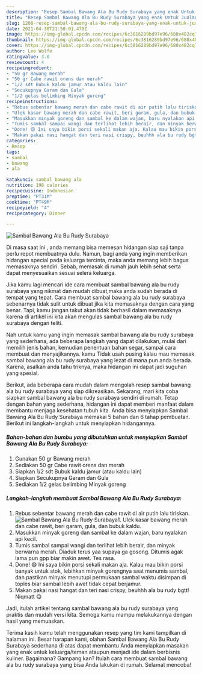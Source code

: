 ```yaml
---
description: "Resep Sambal Bawang Ala Bu Rudy Surabaya yang enak Untuk Jualan"
title: "Resep Sambal Bawang Ala Bu Rudy Surabaya yang enak Untuk Jualan"
slug: 1200-resep-sambal-bawang-ala-bu-rudy-surabaya-yang-enak-untuk-jualan
date: 2021-04-30T21:50:01.470Z
image: https://img-global.cpcdn.com/recipes/6c3816289bd97e96/680x482cq70/sambal-bawang-ala-bu-rudy-surabaya-foto-resep-utama.jpg
thumbnail: https://img-global.cpcdn.com/recipes/6c3816289bd97e96/680x482cq70/sambal-bawang-ala-bu-rudy-surabaya-foto-resep-utama.jpg
cover: https://img-global.cpcdn.com/recipes/6c3816289bd97e96/680x482cq70/sambal-bawang-ala-bu-rudy-surabaya-foto-resep-utama.jpg
author: Lee Wolfe
ratingvalue: 3.8
reviewcount: 4
recipeingredient:
- "50 gr Bawang merah"
- "50 gr Cabe rawit orens dan merah"
- "1/2 sdt Bubuk kaldu jamur atau kaldu lain"
- "Secukupnya Garam dan Gula"
- "1/2 gelas belimbing Minyak goreng"
recipeinstructions:
- "Rebus sebentar bawang merah dan cabe rawit di air putih lalu tiriskan."
- "Ulek kasar bawang merah dan cabe rawit, beri garam, gula, dan bubuk kaldu."
- "Masukkan minyak goreng dan sambal ke dalam wajan, baru nyalakan api kecil."
- "Tumis sambal sampai wangi dan terlihat lebih berair, dan minyak berwarna merah. Diaduk terus yaa supaya ga gosong. Ditumis agak lama pun gpp biar makin awet. Tes rasa."
- "Done! 😄 Ini saya bikin porsi sekali makan aja. Kalau mau bikin porsi banyak untuk stok, lebihkan minyak gorengnya saat menumis sambal, dan pastikan minyak menutupi permukaan sambal waktu disimpan di toples biar sambal lebih awet tidak cepat berjamur."
- "Makan pakai nasi hangat dan teri nasi crispy, beuhhh ala bu rudy bgtt! Niqmatt 😋"
categories:
- Resep
tags:
- sambal
- bawang
- ala

katakunci: sambal bawang ala 
nutrition: 198 calories
recipecuisine: Indonesian
preptime: "PT31M"
cooktime: "PT49M"
recipeyield: "4"
recipecategory: Dinner

---
```



![Sambal Bawang Ala Bu Rudy Surabaya](https://img-global.cpcdn.com/recipes/6c3816289bd97e96/680x482cq70/sambal-bawang-ala-bu-rudy-surabaya-foto-resep-utama.jpg)

Di masa  saat ini , anda memang bisa memesan hidangan siap saji tanpa perlu repot membuatnya dulu. Namun, bagi anda yang ingin memberikan hidangan special pada keluarga tercinta, maka anda memang lebih bagus memasaknya sendiri. Sebab, memasak di rumah jauh lebih sehat serta dapat menyesuaikan sesuai selera keluarga.

Jika kamu lagi mencari ide cara membuat sambal bawang ala bu rudy surabaya yang nikmat dan mudah dibuat,maka anda sudah berada di tempat yang tepat. Cara membuat sambal bawang ala bu rudy surabaya  sebenarnya tidak sulit untuk dibuat jika kita memasaknya dengan cara yang benar. Tapi, kamu jangan takut akan tidak berhasil dalam memasaknya 
karena di artikel ini kita akan mengulas sambal bawang ala bu rudy surabaya dengan teliti.  



Nah untuk kamu yang ingin memasak sambal bawang ala bu rudy surabaya yang sederhana, ada beberapa langkah yang dapat dilakukan, mulai dari memilih jenis bahan, kemudian penentuan bahan segar, sampai cara membuat dan menyajikannya. kamu Tidak usah pusing kalau mau memasak sambal bawang ala bu rudy surabaya yang lezat di mana pun anda berada. Karena, asalkan anda  tahu triknya, maka hidangan ini dapat jadi suguhan yang spesial.

Berikut, ada beberapa cara mudah dalam mengolah resep sambal bawang ala bu rudy surabaya yang siap dikreasikan. Sekarang, mari kita coba siapkan sambal bawang ala bu rudy surabaya sendiri di rumah. Tetap dengan bahan yang sederhana, hidangan ini dapat memberi manfaat dalam membantu menjaga kesehatan tubuh kita. Anda bisa menyiapkan Sambal Bawang Ala Bu Rudy Surabaya memakai 5 bahan dan 6 tahap pembuatan. Berikut ini langkah-langkah untuk menyiapkan hidangannya.

<!--inarticleads1-->

##### Bahan-bahan dan bumbu yang dibutuhkan untuk menyiapkan Sambal Bawang Ala Bu Rudy Surabaya:

1. Gunakan 50 gr Bawang merah
1. Sediakan 50 gr Cabe rawit orens dan merah
1. Siapkan 1/2 sdt Bubuk kaldu jamur (atau kaldu lain)
1. Siapkan Secukupnya Garam dan Gula
1. Sediakan 1/2 gelas belimbing Minyak goreng




<!--inarticleads2-->

##### Langkah-langkah membuat Sambal Bawang Ala Bu Rudy Surabaya:

1. Rebus sebentar bawang merah dan cabe rawit di air putih lalu tiriskan.
<img src="https://img-global.cpcdn.com/steps/5ce1a5ff8a208d0e/160x128cq70/sambal-bawang-ala-bu-rudy-surabaya-langkah-memasak-1-foto.jpg" alt="Sambal Bawang Ala Bu Rudy Surabaya">1. Ulek kasar bawang merah dan cabe rawit, beri garam, gula, dan bubuk kaldu.
1. Masukkan minyak goreng dan sambal ke dalam wajan, baru nyalakan api kecil.
1. Tumis sambal sampai wangi dan terlihat lebih berair, dan minyak berwarna merah. Diaduk terus yaa supaya ga gosong. Ditumis agak lama pun gpp biar makin awet. Tes rasa.
1. Done! 😄 Ini saya bikin porsi sekali makan aja. Kalau mau bikin porsi banyak untuk stok, lebihkan minyak gorengnya saat menumis sambal, dan pastikan minyak menutupi permukaan sambal waktu disimpan di toples biar sambal lebih awet tidak cepat berjamur.
1. Makan pakai nasi hangat dan teri nasi crispy, beuhhh ala bu rudy bgtt! Niqmatt 😋




Jadi, itulah artikel tentang  sambal bawang ala bu rudy surabaya  yang praktis dan mudah versi kita. Semoga kamu mampu melakukannya dengan hasil yang memuaskan. 

Terima kasih kamu telah menggunakan resep yang tim kami tampilkan di halaman ini. Besar harapan kami, olahan  Sambal Bawang Ala Bu Rudy Surabaya sederhana di atas dapat membantu Anda menyiapkan masakan yang enak untuk keluarga/teman ataupun menjadi ide dalam berbisnis kuliner. Bagaimana? Gampang kan? Itulah cara membuat sambal bawang ala bu rudy surabaya yang bisa Anda lakukan di rumah. Selamat mencoba!

